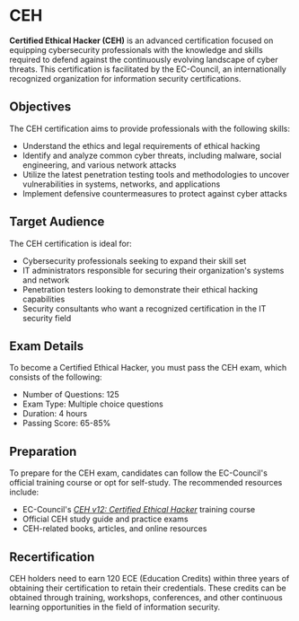 # CEH

**Certified Ethical Hacker (CEH)** is an advanced certification focused on equipping cybersecurity professionals with the knowledge and skills required to defend against the continuously evolving landscape of cyber threats. This certification is facilitated by the EC-Council, an internationally recognized organization for information security certifications.

## Objectives

The CEH certification aims to provide professionals with the following skills:

- Understand the ethics and legal requirements of ethical hacking
- Identify and analyze common cyber threats, including malware, social engineering, and various network attacks
- Utilize the latest penetration testing tools and methodologies to uncover vulnerabilities in systems, networks, and applications
- Implement defensive countermeasures to protect against cyber attacks

## Target Audience

The CEH certification is ideal for:

- Cybersecurity professionals seeking to expand their skill set
- IT administrators responsible for securing their organization's systems and network
- Penetration testers looking to demonstrate their ethical hacking capabilities
- Security consultants who want a recognized certification in the IT security field

## Exam Details

To become a Certified Ethical Hacker, you must pass the CEH exam, which consists of the following:

- Number of Questions: 125
- Exam Type: Multiple choice questions
- Duration: 4 hours
- Passing Score: 65-85%

## Preparation

To prepare for the CEH exam, candidates can follow the EC-Council's official training course or opt for self-study. The recommended resources include:

- EC-Council's [_CEH v12: Certified Ethical Hacker_](https://www.eccouncil.org/programs/certified-ethical-hacker-ceh/) training course
- Official CEH study guide and practice exams
- CEH-related books, articles, and online resources

## Recertification

CEH holders need to earn 120 ECE (Education Credits) within three years of obtaining their certification to retain their credentials. These credits can be obtained through training, workshops, conferences, and other continuous learning opportunities in the field of information security.
